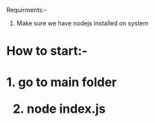 Requirments:-
1. Make sure we have nodejs installed on system
<h1>How to start:-<h1/>
1. go to main folder

2. node index.js
